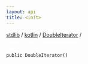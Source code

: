 ```yaml
---
layout: api
title: <init>
---
```

[stdlib](../../index.html) / [kotlin](../index.html) / [DoubleIterator](index.html) / [<init>](_init_.html)

# <init>

```
public DoubleIterator()
```
